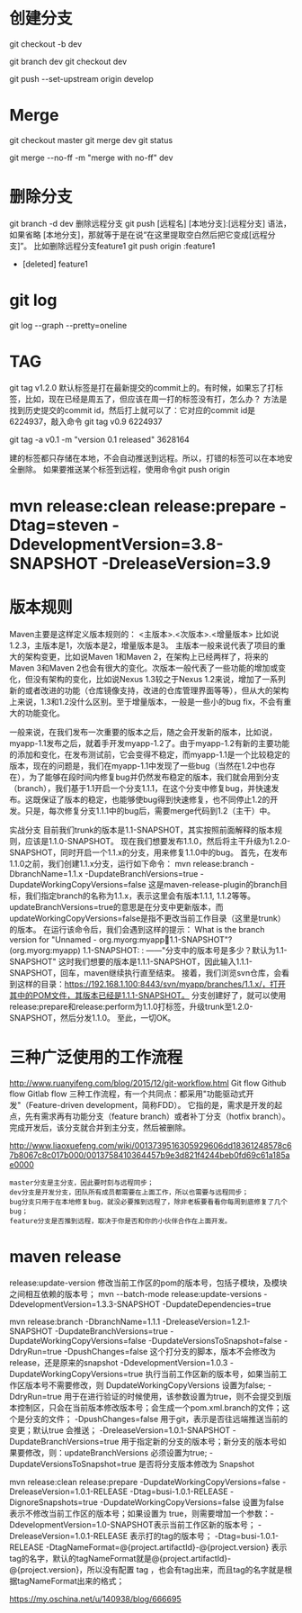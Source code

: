 # 创建分支
git checkout -b dev

git branch dev
git checkout dev

git push --set-upstream origin develop

# Merge
git checkout master
git merge dev
git status

git merge --no-ff -m "merge with no-ff" dev

# 删除分支
git branch -d dev
删除远程分支
git push [远程名] [本地分支]:[远程分支] 语法，如果省略 [本地分支]，那就等于是在说“在这里提取空白然后把它变成[远程分支]”。
比如删除远程分支feature1
git push origin :feature1
- [deleted] feature1

# git log
git log --graph --pretty=oneline

# TAG
git tag v1.2.0
默认标签是打在最新提交的commit上的。有时候，如果忘了打标签，比如，现在已经是周五了，但应该在周一打的标签没有打，怎么办？
方法是找到历史提交的commit id，然后打上就可以了：它对应的commit id是6224937，敲入命令
git tag v0.9 6224937

git tag -a v0.1 -m "version 0.1 released" 3628164

建的标签都只存储在本地，不会自动推送到远程。所以，打错的标签可以在本地安全删除。
如果要推送某个标签到远程，使用命令git push origin <tagname>

# mvn release:clean release:prepare -Dtag=steven -DdevelopmentVersion=3.8-SNAPSHOT -DreleaseVersion=3.9


# 版本规则
Maven主要是这样定义版本规则的：
<主版本>.<次版本>.<增量版本>
比如说1.2.3，主版本是1，次版本是2，增量版本是3。
主版本一般来说代表了项目的重大的架构变更，比如说Maven 1和Maven 2，在架构上已经两样了，将来的Maven 3和Maven 2也会有很大的变化。次版本一般代表了一些功能的增加或变化，但没有架构的变化，比如说Nexus 1.3较之于Nexus 1.2来说，增加了一系列新的或者改进的功能（仓库镜像支持，改进的仓库管理界面等等），但从大的架构上来说，1.3和1.2没什么区别。至于增量版本，一般是一些小的bug fix，不会有重大的功能变化。

一般来说，在我们发布一次重要的版本之后，随之会开发新的版本，比如说，myapp-1.1发布之后，就着手开发myapp-1.2了。由于myapp-1.2有新的主要功能的添加和变化，在发布测试前，它会变得不稳定，而myapp-1.1是一个比较稳定的版本，现在的问题是，我们在myapp-1.1中发现了一些bug（当然在1.2中也存在），为了能够在段时间内修复bug并仍然发布稳定的版本，我们就会用到分支（branch），我们基于1.1开启一个分支1.1.1，在这个分支中修复bug，并快速发布。这既保证了版本的稳定，也能够使bug得到快速修复，也不同停止1.2的开发。只是，每次修复分支1.1.1中的bug后，需要merge代码到1.2（主干）中。

实战分支
目前我们trunk的版本是1.1-SNAPSHOT，其实按照前面解释的版本规则，应该是1.1.0-SNAPSHOT。
现在我们想要发布1.1.0，然后将主干升级为1.2.0-SNAPSHOT，同时开启一个1.1.x的分支，用来修复1.1.0中的bug。
首先，在发布1.1.0之前，我们创建1.1.x分支，运行如下命令：
mvn release:branch -DbranchName=1.1.x -DupdateBranchVersions=true -DupdateWorkingCopyVersions=false
这是maven-release-plugin的branch目标，我们指定branch的名称为1.1.x，表示这里会有版本1.1.1, 1.1.2等等。updateBranchVersions=true的意思是在分支中更新版本，而updateWorkingCopyVersions=false是指不更改当前工作目录（这里是trunk）的版本。
在运行该命令后，我们会遇到这样的提示：
What is the branch version for "Unnamed - org.myorg:myapp:jar:1.1-SNAPSHOT"? (org.myorg:myapp) 1.1-SNAPSHOT: :
——"分支中的版本号是多少？默认为1.1-SNAPSHOT" 这时我们想要的版本是1.1.1-SNAPSHOT，因此输入1.1.1-SNAPSHOT，回车，maven继续执行直至结束。
接着，我们浏览svn仓库，会看到这样的目录：https://192.168.1.100:8443/svn/myapp/branches/1.1.x/，打开其中的POM文件，其版本已经是1.1.1-SNAPSHOT。
分支创建好了，就可以使用release:prepare和release:perform为1.1.0打标签，升级trunk至1.2.0-SNAPSHOT，然后分发1.1.0。
至此，一切OK。

# 三种广泛使用的工作流程
http://www.ruanyifeng.com/blog/2015/12/git-workflow.html
        Git flow
        Github flow
        Gitlab flow
三种工作流程，有一个共同点：都采用"功能驱动式开发"（Feature-driven development，简称FDD）。
它指的是，需求是开发的起点，先有需求再有功能分支（feature branch）或者补丁分支（hotfix branch）。完成开发后，该分支就合并到主分支，然后被删除。

http://www.liaoxuefeng.com/wiki/0013739516305929606dd18361248578c67b8067c8c017b000/0013758410364457b9e3d821f4244beb0fd69c61a185ae0000

    master分支是主分支，因此要时刻与远程同步；
    dev分支是开发分支，团队所有成员都需要在上面工作，所以也需要与远程同步；
    bug分支只用于在本地修复bug，就没必要推到远程了，除非老板要看看你每周到底修复了几个bug；
    feature分支是否推到远程，取决于你是否和你的小伙伴合作在上面开发。


# maven release
release:update-version
修改当前工作区的pom的版本号，包括子模块，及模块之间相互依赖的版本号； mvn --batch-mode release:update-versions -DdevelopmentVersion=1.3.3-SNAPSHOT -DupdateDependencies=true

mvn release:branch -DbranchName=1.1.1 -DreleaseVersion=1.2.1-SNAPSHOT -DupdateBranchVersions=true -DupdateWorkingCopyVersions=false -DupdateVersionsToSnapshot=false -DdryRun=true -DpushChanges=false
        这个打分支的脚本，版本不会修改为 release，还是原来的snapshot
        -DdevelopmentVersion=1.0.3 -DupdateWorkingCopyVersions=true 执行当前工作区新的版本号，如果当前工作区版本号不需要修改，则 DupdateWorkingCopyVersions 设置为false;
        -DdryRun=true 用于在进行验证的时候使用，该参数设置为true，则不会提交到版本控制区，只会在当前版本修改版本号；会生成一个pom.xml.branch的文件；这个是分支的文件；
        -DpushChanges=false 用于git，表示是否往远端推送当前的变更；默认true 会推送；
        -DreleaseVersion=1.0.1-SNAPSHOT -DupdateBranchVersions=true 用于指定新的分支的版本号；新分支的版本号如果要修改，则：updateBranchVersions 必须设置为true;
        -DupdateVersionsToSnapshot=true 是否将分支版本修改为 Snapshot

mvn release:clean release:prepare -DupdateWorkingCopyVersions=false -DreleaseVersion=1.0.1-RELEASE -Dtag=busi-1.0.1-RELEASE -DignoreSnapshots=true
    -DupdateWorkingCopyVersions=false 设置为false 表示不修改当前工作区的版本号；如果设置为 true，则需要增加一个参数：-DdevelopmentVersion=1.0-SNAPSHOT表示当前工作区新的版本号； -DreleaseVersion=1.0.1-RELEASE 表示打的tag的版本号； -Dtag=busi-1.0.1-RELEASE -DtagNameFormat=@{project.artifactId}-@{project.version} 表示tag的名字，默认的tagNameFormat就是@{project.artifactId}-@{project.version}，所以没有配置 tag ，也会有tag出来，而且tag的名字就是根据tagNameFormat出来的格式；


https://my.oschina.net/u/140938/blog/666695